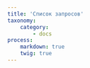 ```yaml
---
title: 'Список запросов'
taxonomy:
    category:
        - docs
process:
    markdown: true
    twig: true
---
```



